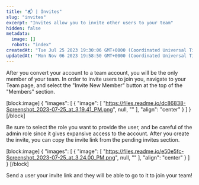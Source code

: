 ```yaml
---
title: "📬 | Invites"
slug: "invites"
excerpt: "Invites allow you to invite other users to your team"
hidden: false
metadata: 
  image: []
  robots: "index"
createdAt: "Tue Jul 25 2023 19:30:06 GMT+0000 (Coordinated Universal Time)"
updatedAt: "Mon Nov 06 2023 19:58:50 GMT+0000 (Coordinated Universal Time)"
---
```


After you convert your account to a team account, you will be the only member of your team. In order to invite users to join you, navigate to your Team page, and select the "Invite New Member" button at the top of the "Members" section.

[block:image]
{
"images": [
{
"image": [
"https://files.readme.io/dc86838-Screenshot_2023-07-25_at_3.19.41_PM.png",
null,
""
],
"align": "center"
}
]
}
[/block]

Be sure to select the role you want to provide the user, and be careful of the admin role since it gives expansive access to the account. After you create the invite, you can copy the invite link from the pending invites section.

[block:image]
{
"images": [
{
"image": [
"https://files.readme.io/e50e5fc-Screenshot_2023-07-25_at_3.24.00_PM.png",
null,
""
],
"align": "center"
}
]
}
[/block]

Send a user your invite link and they will be able to go to it to join your team!
